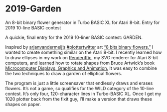 # 2019-Garden
An 8-bit binary flower generator in Turbo BASIC XL for Atari 8-bit. Entry for 2019 10-line BASIC contest

A quickie, final entry for the 2019 10-liner BASIC contest: GARDEN.

Inspired by [arjanvandermeij’s](https://twitter.com/arjanvandermeij) [#plottertwitter](https://twitter.com/search?vertical=default&q=%23plottertwitter&src=typd) art [“8 bits binary flowers,”](https://twitter.com/arjanvandermeij/status/1108485237296762880) I wanted to create something similar on the Atari 8-bit. I recently learned how to draw ellipses in my work on [Renderiffic](https://github.com/savetz/Renderific), my SVG renderer for Atari 8-bit computers, and learned how to rotate shapes from Bruce Artwick’s book [Microcomputer Displays, Graphics and Animation.](https://amzn.to/3cxZe6V) It was easy to combine the two techniques to draw a garden of elliptical flowers.

The program is just a little screensaver that endlessly draws and erases flowers. It’s not a game, so qualifies for the WILD category of the 10-line contest. It’s only four, 120-character lines in Turbo-BASIC XL. Once I get my 1020 plotter back from the fixit guy, I’ll make a version that draws these shapes on paper.
